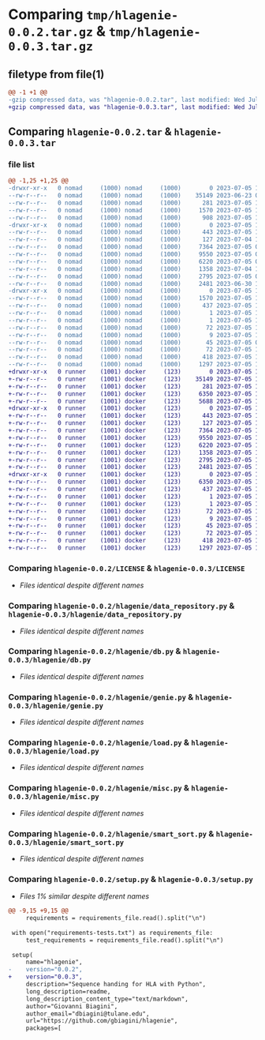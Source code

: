 # Comparing `tmp/hlagenie-0.0.2.tar.gz` & `tmp/hlagenie-0.0.3.tar.gz`

## filetype from file(1)

```diff
@@ -1 +1 @@
-gzip compressed data, was "hlagenie-0.0.2.tar", last modified: Wed Jul  5 18:03:47 2023, max compression
+gzip compressed data, was "hlagenie-0.0.3.tar", last modified: Wed Jul  5 19:42:39 2023, max compression
```

## Comparing `hlagenie-0.0.2.tar` & `hlagenie-0.0.3.tar`

### file list

```diff
@@ -1,25 +1,25 @@
-drwxr-xr-x   0 nomad     (1000) nomad     (1000)        0 2023-07-05 18:03:47.168063 hlagenie-0.0.2/
--rw-r--r--   0 nomad     (1000) nomad     (1000)    35149 2023-06-23 00:09:54.000000 hlagenie-0.0.2/LICENSE
--rw-r--r--   0 nomad     (1000) nomad     (1000)      281 2023-07-05 17:37:50.000000 hlagenie-0.0.2/MANIFEST.in
--rw-r--r--   0 nomad     (1000) nomad     (1000)     1570 2023-07-05 18:03:47.168063 hlagenie-0.0.2/PKG-INFO
--rw-r--r--   0 nomad     (1000) nomad     (1000)      908 2023-07-05 17:31:06.000000 hlagenie-0.0.2/README.md
-drwxr-xr-x   0 nomad     (1000) nomad     (1000)        0 2023-07-05 18:03:47.168063 hlagenie-0.0.2/hlagenie/
--rw-r--r--   0 nomad     (1000) nomad     (1000)      443 2023-07-05 17:49:32.000000 hlagenie-0.0.2/hlagenie/__init__.py
--rw-r--r--   0 nomad     (1000) nomad     (1000)      127 2023-07-04 18:19:47.000000 hlagenie-0.0.2/hlagenie/configs.py
--rw-r--r--   0 nomad     (1000) nomad     (1000)     7364 2023-07-05 00:24:20.000000 hlagenie-0.0.2/hlagenie/data_repository.py
--rw-r--r--   0 nomad     (1000) nomad     (1000)     9550 2023-07-05 00:03:43.000000 hlagenie-0.0.2/hlagenie/db.py
--rw-r--r--   0 nomad     (1000) nomad     (1000)     6220 2023-07-05 00:31:18.000000 hlagenie-0.0.2/hlagenie/genie.py
--rw-r--r--   0 nomad     (1000) nomad     (1000)     1358 2023-07-04 19:15:14.000000 hlagenie-0.0.2/hlagenie/load.py
--rw-r--r--   0 nomad     (1000) nomad     (1000)     2795 2023-07-05 00:24:16.000000 hlagenie-0.0.2/hlagenie/misc.py
--rw-r--r--   0 nomad     (1000) nomad     (1000)     2481 2023-06-30 19:41:22.000000 hlagenie-0.0.2/hlagenie/smart_sort.py
-drwxr-xr-x   0 nomad     (1000) nomad     (1000)        0 2023-07-05 18:03:47.168063 hlagenie-0.0.2/hlagenie.egg-info/
--rw-r--r--   0 nomad     (1000) nomad     (1000)     1570 2023-07-05 18:03:47.000000 hlagenie-0.0.2/hlagenie.egg-info/PKG-INFO
--rw-r--r--   0 nomad     (1000) nomad     (1000)      437 2023-07-05 18:03:47.000000 hlagenie-0.0.2/hlagenie.egg-info/SOURCES.txt
--rw-r--r--   0 nomad     (1000) nomad     (1000)        1 2023-07-05 18:03:47.000000 hlagenie-0.0.2/hlagenie.egg-info/dependency_links.txt
--rw-r--r--   0 nomad     (1000) nomad     (1000)        1 2023-07-05 17:19:56.000000 hlagenie-0.0.2/hlagenie.egg-info/not-zip-safe
--rw-r--r--   0 nomad     (1000) nomad     (1000)       72 2023-07-05 18:03:47.000000 hlagenie-0.0.2/hlagenie.egg-info/requires.txt
--rw-r--r--   0 nomad     (1000) nomad     (1000)        9 2023-07-05 18:03:47.000000 hlagenie-0.0.2/hlagenie.egg-info/top_level.txt
--rw-r--r--   0 nomad     (1000) nomad     (1000)       45 2023-07-05 00:38:46.000000 hlagenie-0.0.2/requirements-tests.txt
--rw-r--r--   0 nomad     (1000) nomad     (1000)       72 2023-07-05 17:58:42.000000 hlagenie-0.0.2/requirements.txt
--rw-r--r--   0 nomad     (1000) nomad     (1000)      418 2023-07-05 18:03:47.168063 hlagenie-0.0.2/setup.cfg
--rw-r--r--   0 nomad     (1000) nomad     (1000)     1297 2023-07-05 17:49:32.000000 hlagenie-0.0.2/setup.py
+drwxr-xr-x   0 runner    (1001) docker     (123)        0 2023-07-05 19:42:39.149740 hlagenie-0.0.3/
+-rw-r--r--   0 runner    (1001) docker     (123)    35149 2023-07-05 19:42:29.000000 hlagenie-0.0.3/LICENSE
+-rw-r--r--   0 runner    (1001) docker     (123)      281 2023-07-05 19:42:29.000000 hlagenie-0.0.3/MANIFEST.in
+-rw-r--r--   0 runner    (1001) docker     (123)     6350 2023-07-05 19:42:39.149740 hlagenie-0.0.3/PKG-INFO
+-rw-r--r--   0 runner    (1001) docker     (123)     5688 2023-07-05 19:42:29.000000 hlagenie-0.0.3/README.md
+drwxr-xr-x   0 runner    (1001) docker     (123)        0 2023-07-05 19:42:39.145740 hlagenie-0.0.3/hlagenie/
+-rw-r--r--   0 runner    (1001) docker     (123)      443 2023-07-05 19:42:29.000000 hlagenie-0.0.3/hlagenie/__init__.py
+-rw-r--r--   0 runner    (1001) docker     (123)      127 2023-07-05 19:42:29.000000 hlagenie-0.0.3/hlagenie/configs.py
+-rw-r--r--   0 runner    (1001) docker     (123)     7364 2023-07-05 19:42:29.000000 hlagenie-0.0.3/hlagenie/data_repository.py
+-rw-r--r--   0 runner    (1001) docker     (123)     9550 2023-07-05 19:42:29.000000 hlagenie-0.0.3/hlagenie/db.py
+-rw-r--r--   0 runner    (1001) docker     (123)     6220 2023-07-05 19:42:29.000000 hlagenie-0.0.3/hlagenie/genie.py
+-rw-r--r--   0 runner    (1001) docker     (123)     1358 2023-07-05 19:42:29.000000 hlagenie-0.0.3/hlagenie/load.py
+-rw-r--r--   0 runner    (1001) docker     (123)     2795 2023-07-05 19:42:29.000000 hlagenie-0.0.3/hlagenie/misc.py
+-rw-r--r--   0 runner    (1001) docker     (123)     2481 2023-07-05 19:42:29.000000 hlagenie-0.0.3/hlagenie/smart_sort.py
+drwxr-xr-x   0 runner    (1001) docker     (123)        0 2023-07-05 19:42:39.149740 hlagenie-0.0.3/hlagenie.egg-info/
+-rw-r--r--   0 runner    (1001) docker     (123)     6350 2023-07-05 19:42:39.000000 hlagenie-0.0.3/hlagenie.egg-info/PKG-INFO
+-rw-r--r--   0 runner    (1001) docker     (123)      437 2023-07-05 19:42:39.000000 hlagenie-0.0.3/hlagenie.egg-info/SOURCES.txt
+-rw-r--r--   0 runner    (1001) docker     (123)        1 2023-07-05 19:42:39.000000 hlagenie-0.0.3/hlagenie.egg-info/dependency_links.txt
+-rw-r--r--   0 runner    (1001) docker     (123)        1 2023-07-05 19:42:38.000000 hlagenie-0.0.3/hlagenie.egg-info/not-zip-safe
+-rw-r--r--   0 runner    (1001) docker     (123)       72 2023-07-05 19:42:39.000000 hlagenie-0.0.3/hlagenie.egg-info/requires.txt
+-rw-r--r--   0 runner    (1001) docker     (123)        9 2023-07-05 19:42:39.000000 hlagenie-0.0.3/hlagenie.egg-info/top_level.txt
+-rw-r--r--   0 runner    (1001) docker     (123)       45 2023-07-05 19:42:29.000000 hlagenie-0.0.3/requirements-tests.txt
+-rw-r--r--   0 runner    (1001) docker     (123)       72 2023-07-05 19:42:29.000000 hlagenie-0.0.3/requirements.txt
+-rw-r--r--   0 runner    (1001) docker     (123)      418 2023-07-05 19:42:39.149740 hlagenie-0.0.3/setup.cfg
+-rw-r--r--   0 runner    (1001) docker     (123)     1297 2023-07-05 19:42:29.000000 hlagenie-0.0.3/setup.py
```

### Comparing `hlagenie-0.0.2/LICENSE` & `hlagenie-0.0.3/LICENSE`

 * *Files identical despite different names*

### Comparing `hlagenie-0.0.2/hlagenie/data_repository.py` & `hlagenie-0.0.3/hlagenie/data_repository.py`

 * *Files identical despite different names*

### Comparing `hlagenie-0.0.2/hlagenie/db.py` & `hlagenie-0.0.3/hlagenie/db.py`

 * *Files identical despite different names*

### Comparing `hlagenie-0.0.2/hlagenie/genie.py` & `hlagenie-0.0.3/hlagenie/genie.py`

 * *Files identical despite different names*

### Comparing `hlagenie-0.0.2/hlagenie/load.py` & `hlagenie-0.0.3/hlagenie/load.py`

 * *Files identical despite different names*

### Comparing `hlagenie-0.0.2/hlagenie/misc.py` & `hlagenie-0.0.3/hlagenie/misc.py`

 * *Files identical despite different names*

### Comparing `hlagenie-0.0.2/hlagenie/smart_sort.py` & `hlagenie-0.0.3/hlagenie/smart_sort.py`

 * *Files identical despite different names*

### Comparing `hlagenie-0.0.2/setup.py` & `hlagenie-0.0.3/setup.py`

 * *Files 1% similar despite different names*

```diff
@@ -9,15 +9,15 @@
     requirements = requirements_file.read().split("\n")
 
 with open("requirements-tests.txt") as requirements_file:
     test_requirements = requirements_file.read().split("\n")
 
 setup(
     name="hlagenie",
-    version="0.0.2",
+    version="0.0.3",
     description="Sequence handing for HLA with Python",
     long_description=readme,
     long_description_content_type="text/markdown",
     author="Giovanni Biagini",
     author_email="dbiagini@tulane.edu",
     url="https://github.com/gbiagini/hlagenie",
     packages=[
```

